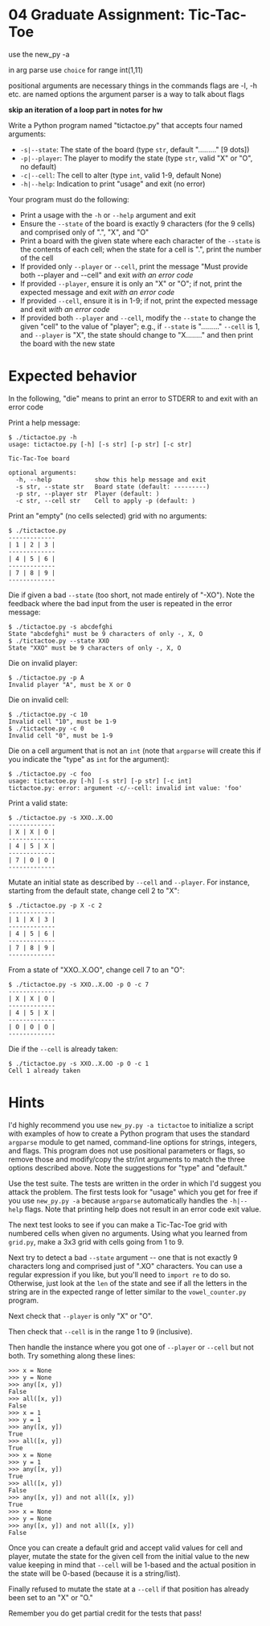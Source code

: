 # 04 Graduate Assignment: Tic-Tac-Toe
use the new_py -a

in arg parse use  `choice` for range int(1,11)

positional arguments are necessary things in the commands
flags are -l, -h etc. are named options
the argument parser is a way to talk about flags

**skip an iteration of a loop part in notes for hw**

Write a Python program named "tictactoe.py" that accepts four named arguments:

* `-s|--state`: The state of the board (type `str`, default "........." [9 dots])
* `-p|--player`: The player to modify the state (type `str`, valid "X" or "O", no default)
* `-c|--cell`: The cell to alter (type `int`, valid 1-9, default None)
* `-h|--help`: Indication to print "usage" and exit (no error)

Your program must do the following:

* Print a usage with the `-h` or `--help` argument and exit
* Ensure the `--state` of the board is exactly 9 characters (for the 9 cells) and comprised only of ".", "X", and "O"
* Print a board with the given state where each character of the `--state` is the contents of each cell; when the state for a cell is ".", print the number of the cell
* If provided only `--player` or `--cell`, print the message "Must provide both --player and --cell" and exit *with an error code*
* If provided `--player`, ensure it is only an "X" or "O"; if not, print the expected message and exit *with an error code*
* If provided `--cell`, ensure it is in 1-9; if not, print the expected message and exit *with an error code*
* If provided both `--player` and `--cell`, modify the `--state` to change the given "cell" to the value of "player"; e.g., if `--state` is "........." `--cell` is 1, and `--player` is "X", the state should change to "X........" and then print the board with the new state

# Expected behavior

In the following, "die" means to print an error to STDERR to and exit with an error code

Print a help message:

````
$ ./tictactoe.py -h
usage: tictactoe.py [-h] [-s str] [-p str] [-c str]

Tic-Tac-Toe board

optional arguments:
  -h, --help            show this help message and exit
  -s str, --state str   Board state (default: ---------)
  -p str, --player str  Player (default: )
  -c str, --cell str    Cell to apply -p (default: )
````

Print an "empty" (no cells selected) grid with no arguments:

````
$ ./tictactoe.py
-------------
| 1 | 2 | 3 |
-------------
| 4 | 5 | 6 |
-------------
| 7 | 8 | 9 |
-------------
````

Die if given a bad `--state` (too short, not made entirely of "-XO"). Note the feedback where the bad input from the user is repeated in the error message:

````
$ ./tictactoe.py -s abcdefghi
State "abcdefghi" must be 9 characters of only -, X, O
$ ./tictactoe.py --state XXO
State "XXO" must be 9 characters of only -, X, O
````

Die on invalid player:

````
$ ./tictactoe.py -p A
Invalid player "A", must be X or O
````

Die on invalid cell:

````
$ ./tictactoe.py -c 10
Invalid cell "10", must be 1-9
$ ./tictactoe.py -c 0
Invalid cell "0", must be 1-9
````

Die on a cell argument that is not an `int` (note that `argparse` will create this if you indicate the "type" as `int` for the argument):

````
$ ./tictactoe.py -c foo
usage: tictactoe.py [-h] [-s str] [-p str] [-c int]
tictactoe.py: error: argument -c/--cell: invalid int value: 'foo'
````

Print a valid state:

````
$ ./tictactoe.py -s XXO..X.OO
-------------
| X | X | O |
-------------
| 4 | 5 | X |
-------------
| 7 | O | O |
-------------
````

Mutate an initial state as described by `--cell` and `--player`. For instance, starting from the default state, change cell 2 to "X":

````
$ ./tictactoe.py -p X -c 2
-------------
| 1 | X | 3 |
-------------
| 4 | 5 | 6 |
-------------
| 7 | 8 | 9 |
-------------
````

From a state of "XXO..X.OO", change cell 7 to an "O":

````
$ ./tictactoe.py -s XXO..X.OO -p O -c 7
-------------
| X | X | O |
-------------
| 4 | 5 | X |
-------------
| O | O | O |
-------------
````

Die if the `--cell` is already taken:

````
$ ./tictactoe.py -s XXO..X.OO -p O -c 1
Cell 1 already taken
````

# Hints

I'd highly recommend you use `new_py.py -a tictactoe` to initialize a script with examples of how to create a Python program that uses the standard `argparse` module to get named, command-line options for strings, integers, and flags. This program does not use positional parameters or flags, so remove those and modify/copy the str/int arguments to match the three options described above. Note the suggestions for "type" and "default."

Use the test suite. The tests are written in the order in which I'd suggest you attack the problem. The first tests look for "usage" which you get for free if you use `new_py.py -a` because `argparse` automatically handles the `-h|--help` flags. Note that printing help does not result in an error code exit value.

The next test looks to see if you can make a Tic-Tac-Toe grid with numbered cells when given no arguments. Using what you learned from `grid.py`, make a 3x3 grid with cells going from 1 to 9.

Next try to detect a bad `--state` argument -- one that is not exactly 9 characters long and comprised just of ".XO" characters. You can use a regular expression if you like, but you'll need to `import re` to do so. Otherwise, just look at the `len` of the state and see if all the letters in the string are in the expected range of letter similar to the `vowel_counter.py` program.

Next check that `--player` is only "X" or "O".

Then check that `--cell` is in the range 1 to 9 (inclusive).

Then handle the instance where you got one of `--player` or `--cell` but not both. Try something along these lines:

````
>>> x = None
>>> y = None
>>> any([x, y])
False
>>> all([x, y])
False
>>> x = 1
>>> y = 1
>>> any([x, y])
True
>>> all([x, y])
True
>>> x = None
>>> y = 1
>>> any([x, y])
True
>>> all([x, y])
False
>>> any([x, y]) and not all([x, y])
True
>>> x = None
>>> y = None
>>> any([x, y]) and not all([x, y])
False
````

Once you can create a default grid and accept valid values for cell and player, mutate the state for the given cell from the initial value to the new value keeping in mind that `--cell` will be 1-based and the actual position in the state will be 0-based (because it is a string/list).

Finally refused to mutate the state at a `--cell` if that position has already been set to an "X" or "O."

Remember you do get partial credit for the tests that pass!
